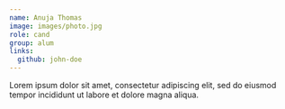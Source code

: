 ```yaml
---
name: Anuja Thomas 
image: images/photo.jpg
role: cand 
group: alum
links:
  github: john-doe
---
```


Lorem ipsum dolor sit amet, consectetur adipiscing elit, sed do eiusmod tempor incididunt ut labore et dolore magna aliqua.
